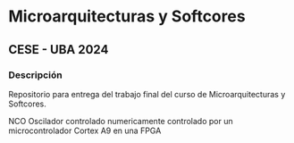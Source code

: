 # Microarquitecturas y Softcores
## CESE - UBA 2024

### Descripción

Repositorio para entrega del trabajo final del curso de Microarquitecturas y Softcores.

NCO Oscilador controlado numericamente controlado por un microcontrolador Cortex A9 en una FPGA
